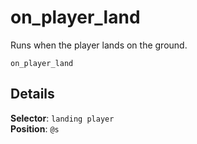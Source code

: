 # on_player_land

Runs when the player lands on the ground.

```fix
on_player_land
```


## Details

**Selector**: `landing player`<br>
**Position**: `@s`
